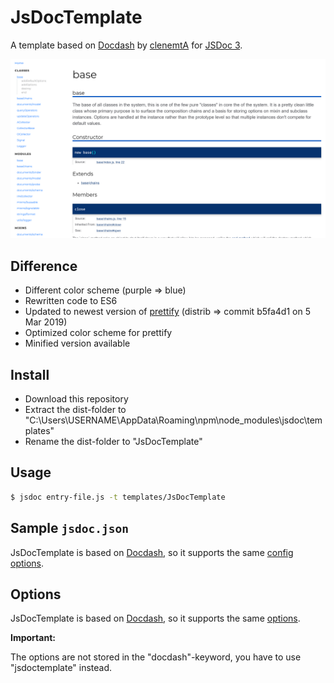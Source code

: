 # JsDocTemplate

A template based on [Docdash](https://github.com/clenemt/docdash) by [clenemtA](https://github.com/clenemt) for [JSDoc 3](https://github.com/jsdoc3/jsdoc).

![docdash-screenshot](./screenshot-1.png)

## Difference

- Different color scheme (purple => blue)
- Rewritten code to ES6
- Updated to newest version of [prettify](https://github.com/google/code-prettify) (distrib => commit b5fa4d1 on 5 Mar 2019)
- Optimized color scheme for prettify
- Minified version available

## Install

- Download this repository
- Extract the dist-folder to  "C:\Users\USERNAME\AppData\Roaming\npm\node_modules\jsdoc\templates\"
- Rename the dist-folder to "JsDocTemplate"

## Usage

```bash
$ jsdoc entry-file.js -t templates/JsDocTemplate
```

## Sample `jsdoc.json`

JsDocTemplate is based on [Docdash](https://github.com/clenemt/docdash), so it supports the same [config options](https://github.com/clenemt/docdash#sample-jsdocjson).

## Options

JsDocTemplate is based on [Docdash](https://github.com/clenemt/docdash), so it supports the same [options](https://github.com/clenemt/docdash#options).

**Important:**

The options are not stored in the "docdash"-keyword, you have to use "jsdoctemplate" instead.
